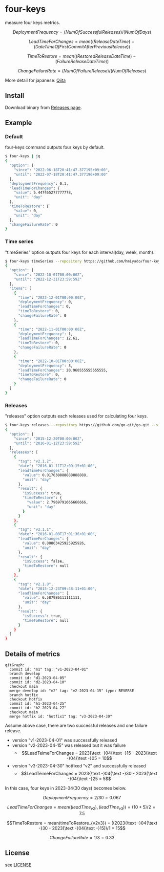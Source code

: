 # four-keys

measure four keys metrics.

$$
DeploymentFrequency = (NumOfSuccessfulReleases) / (NumOfDays)
$$

$$
LeadTimeForChanges = mean( (ReleaseDateTime) - (DateTimeOfFirstCommitAfterPreviousRelease) )
$$

$$
TimeToRestore = mean( (RestoredReleaseDateTime) - (FailureReleaseDateTime) )
$$

$$
ChangeFailureRate = (NumOfFailureRelease) / (NumOfReleases)
$$

More detail for japanese: [Qiita](https://qiita.com/hmiyado/items/fb9b0409ab479942ad4c)

## Install

Download binary from [Releases page](https://github.com/hmiyado/four-keys/releases).

## Example

### Default

four-keys command outputs four keys by default.

```sh
$ four-keys | jq
{
  "option": {
    "since": "2022-06-18T20:41:47.377195+09:00",
    "until": "2022-07-18T20:41:47.377196+09:00"
  },
  "deploymentFrequency": 0.1,
  "leadTimeForChanges": {
    "value": 5.447465277777778,
    "unit": "day"
  },
  "timeToRestore": {
    "value": 0,
    "unit": "day"
  },
  "changeFailureRate": 0
}
```

### Time series

"timeSeries" option outputs four keys for each interval(day, week, month).

```sh
$ four-keys timeSeries --repository https://github.com/hmiyado/four-keys --since 2022-10-01 --until 2022-12-31 --interval month |jq
{
  "option": {
    "since": "2022-10-01T00:00:00Z",
    "until": "2022-12-31T23:59:59Z"
  },
  "items": [
    {
      "time": "2022-12-01T00:00:00Z",
      "deploymentFrequency": 0,
      "leadTimeForChanges": 0,
      "timeToRestore": 0,
      "changeFailureRate": 0
    },
    {
      "time": "2022-11-01T00:00:00Z",
      "deploymentFrequency": 1,
      "leadTimeForChanges": 12.61,
      "timeToRestore": 0,
      "changeFailureRate": 0
    },
    {
      "time": "2022-10-01T00:00:00Z",
      "deploymentFrequency": 3,
      "leadTimeForChanges": 20.960555555555555,
      "timeToRestore": 0,
      "changeFailureRate": 0
    }
  ]
}
```

### Releases

"releases" option outputs each releases used for calculating four keys.

```sh
$ four-keys releases --repository https://github.com/go-git/go-git --since 2015-12-20 --until 2016-01-12 | jq
{
  "option": {
    "since": "2015-12-20T00:00:00Z",
    "until": "2016-01-12T23:59:59Z"
  },
  "releases": [
    {
      "tag": "v2.1.2",
      "date": "2016-01-11T12:09:15+01:00",
      "leadTimeForChanges": {
        "value": 0.017638888888888888,
        "unit": "day"
      },
      "result": {
        "isSuccess": true,
        "timeToRestore": {
          "value": 2.7969791666666666,
          "unit": "day"
        }
      }
    },
    {
      "tag": "v2.1.1",
      "date": "2016-01-08T17:01:36+01:00",
      "leadTimeForChanges": {
        "value": 0.00863425925925926,
        "unit": "day"
      },
      "result": {
        "isSuccess": false,
        "timeToRestore": null
      }
    },
    {
      "tag": "v2.1.0",
      "date": "2015-12-23T09:48:11+01:00",
      "leadTimeForChanges": {
        "value": 6.587986111111111,
        "unit": "day"
      },
      "result": {
        "isSuccess": true,
        "timeToRestore": null
      }
    }
  ]
}
```

## Details of metrics

```mermaid
gitGraph:
  commit id: "m1" tag: "v1-2023-04-01"
  branch develop
  commit id: "d1-2023-04-05"
  commit id: "d2-2023-04-10"
  checkout main
  merge develop id: "m2" tag: "v2-2023-04-15" type: REVERSE
  branch hotfix
  checkout hotfix
  commit id: "h1-2023-04-25"
  commit id: "h2-2023-04-27"
  checkout main
  merge hotfix id: "hotfix1" tag: "v3-2023-04-30"
```

Assume above case, there are two successful releases and one failure release.

- version "v1-2023-04-01" was successfully released
- version "v2-2023-04-15" was released but it was failure
  - $$LeadTeimeForChanges = 2023{\text -}04{\text -}15 - 2023{\text -}04{\text -}05 = 10$$
- version "v3-2023-04-30" hotfixed "v2" and successfully released
  - $$LeadTeimeForChanges = 2023{\text -}04{\text -}30 - 2023{\text -}04{\text -}25 = 5$$

In this case, four keys in 2023-04(30 days) becomes below.

$$DeploymentFrequency = 2 / 30 = 0.067 $$

$$LeadTimeForChanges = mean((leadTime_{v2}), (leadTime_{v3})) = (10 + 5)/2 = 7.5 $$

$$TimeToRestore = mean(timeToRestore_{v2v3}) = ((2023{\text -}04{\text -}30 - 2023{\text -}04{\text -}15))/1 = 15$$

$$ChangeFailureRate = 1 / 3 = 0.33 $$

## License

see [LICENSE](./LICENSE)
